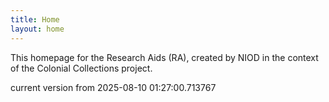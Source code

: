```yaml
---
title: Home
layout: home
---
```


This homepage for the Research Aids (RA), created by NIOD in the context of the Colonial Collections project. 


current version from 2025-08-10 01:27:00.713767